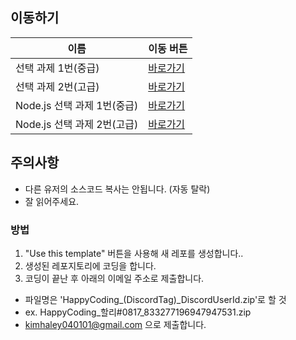 ## 이동하기
이름 | 이동 버튼
------------ | -------------
선택 과제 1번(중급) | [바로가기](Python_1.md)
선택 과제 2번(고급) | [바로가기](Python_2.md)
Node.js 선택 과제 1번(중급) | [바로가기](NodeJs_1.md)
Node.js 선택 과제 2번(고급) | [바로가기](NodeJs_2.md)

## 주의사항
* 다른 유저의 소스코드 복사는 안됩니다. (자동 탈락)
* 잘 읽어주세요.

### 방법

 1. "Use this template" 버튼을 사용해 새 레포를 생성합니다..
 2. 생성된 레포지토리에 코딩을 합니다.
 3. 코딩이 끝난 후 아래의 이메일 주소로 제출합니다.
 * 파일명은 'HappyCoding_(DiscordTag)_DiscordUserId.zip'로 할 것
 * ex. HappyCoding_할리#0817_833277196947947531.zip
 * kimhaley040101@gmail.com 으로 제출합니다.

